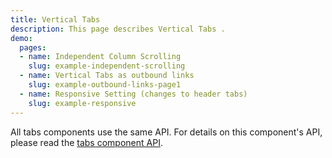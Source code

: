 ```yaml
---
title: Vertical Tabs
description: This page describes Vertical Tabs .
demo:
  pages:
  - name: Independent Column Scrolling
    slug: example-independent-scrolling
  - name: Vertical Tabs as outbound links
    slug: example-outbound-links-page1
  - name: Responsive Setting (changes to header tabs)
    slug: example-responsive
---
```


All tabs components use the same API.  For details on this component's API, please read the [tabs component API]( ./tabs).

